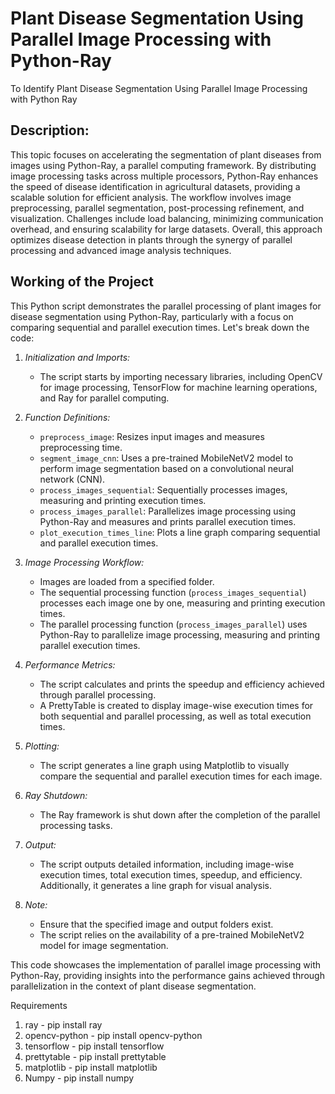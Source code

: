 # Plant Disease Segmentation Using Parallel Image Processing with Python-Ray
To Identify Plant Disease Segmentation Using Parallel  Image Processing with Python Ray

## Description:
<p> This topic focuses on accelerating the segmentation of plant diseases from images using Python-Ray, a parallel computing framework. By distributing image processing tasks across multiple processors, Python-Ray enhances the speed of disease identification in agricultural datasets, providing a scalable solution for efficient analysis. The workflow involves image preprocessing, parallel segmentation, post-processing refinement, and visualization. Challenges include load balancing, minimizing communication overhead, and ensuring scalability for large datasets. Overall, this approach optimizes disease detection in plants through the synergy of parallel processing and advanced image analysis techniques. </p>

## Working of the Project
<p>
This Python script demonstrates the parallel processing of plant images for disease segmentation using Python-Ray, particularly with a focus on comparing sequential and parallel execution times. Let's break down the code:

1. <i>Initialization and Imports:</i>
   - The script starts by importing necessary libraries, including OpenCV for image processing, TensorFlow for machine learning operations, and Ray for parallel computing.

2. <i>Function Definitions:</i>
   - `preprocess_image`: Resizes input images and measures preprocessing time.
   - `segment_image_cnn`: Uses a pre-trained MobileNetV2 model to perform image segmentation based on a convolutional neural network (CNN).
   - `process_images_sequential`: Sequentially processes images, measuring and printing execution times.
   - `process_images_parallel`: Parallelizes image processing using Python-Ray and measures and prints parallel execution times.
   - `plot_execution_times_line`: Plots a line graph comparing sequential and parallel execution times.

3. <i>Image Processing Workflow:</i>
   - Images are loaded from a specified folder.
   - The sequential processing function (`process_images_sequential`) processes each image one by one, measuring and printing execution times.
   - The parallel processing function (`process_images_parallel`) uses Python-Ray to parallelize image processing, measuring and printing parallel execution times.

4. <i>Performance Metrics:</i>
   - The script calculates and prints the speedup and efficiency achieved through parallel processing.
   - A PrettyTable is created to display image-wise execution times for both sequential and parallel processing, as well as total execution times.

5. <i>Plotting:</i>
   - The script generates a line graph using Matplotlib to visually compare the sequential and parallel execution times for each image.

6. <i>Ray Shutdown:</i>
   - The Ray framework is shut down after the completion of the parallel processing tasks.

7. <i>Output:</i>
   - The script outputs detailed information, including image-wise execution times, total execution times, speedup, and efficiency. Additionally, it generates a line graph for visual analysis.

8. <i>Note:</i>
   - Ensure that the specified image and output folders exist.
   - The script relies on the availability of a pre-trained MobileNetV2 model for image segmentation.

This code showcases the implementation of parallel image processing with Python-Ray, providing insights into the performance gains achieved through parallelization in the context of plant disease segmentation.</p>

<p>
Requirements

1) ray - pip install ray
2) opencv-python - pip install opencv-python
3) tensorflow - pip install tensorflow
4) prettytable - pip install prettytable
5) matplotlib - pip install matplotlib
6) Numpy - pip install numpy

</p>

